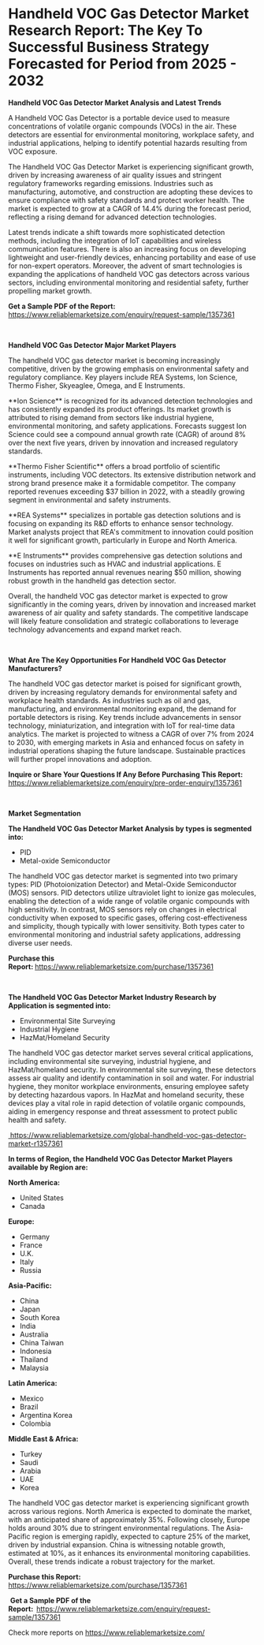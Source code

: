<p><h1>Handheld VOC Gas Detector Market Research Report: The Key To Successful Business Strategy Forecasted for Period from 2025 - 2032</h1></p><p><strong>Handheld VOC Gas Detector Market Analysis and Latest Trends</strong></p>
<p><p>A Handheld VOC Gas Detector is a portable device used to measure concentrations of volatile organic compounds (VOCs) in the air. These detectors are essential for environmental monitoring, workplace safety, and industrial applications, helping to identify potential hazards resulting from VOC exposure. </p><p>The Handheld VOC Gas Detector Market is experiencing significant growth, driven by increasing awareness of air quality issues and stringent regulatory frameworks regarding emissions. Industries such as manufacturing, automotive, and construction are adopting these devices to ensure compliance with safety standards and protect worker health. The market is expected to grow at a CAGR of 14.4% during the forecast period, reflecting a rising demand for advanced detection technologies.</p><p>Latest trends indicate a shift towards more sophisticated detection methods, including the integration of IoT capabilities and wireless communication features. There is also an increasing focus on developing lightweight and user-friendly devices, enhancing portability and ease of use for non-expert operators. Moreover, the advent of smart technologies is expanding the applications of handheld VOC gas detectors across various sectors, including environmental monitoring and residential safety, further propelling market growth.</p></p>
<p><strong>Get a Sample PDF of the Report:&nbsp;</strong> <a href="https://www.reliablemarketsize.com/enquiry/request-sample/1357361?utm_campaign=2626&utm_medium=2&utm_source=Github&utm_content=ia&utm_term=08042025&utm_id=handheld-voc-gas-detector">https://www.reliablemarketsize.com/enquiry/request-sample/1357361</a></p>
<p>&nbsp;</p>
<p><strong>Handheld VOC Gas Detector Major Market Players</strong></p>
<p><p>The handheld VOC gas detector market is becoming increasingly competitive, driven by the growing emphasis on environmental safety and regulatory compliance. Key players include REA Systems, Ion Science, Thermo Fisher, Skyeaglee, Omega, and E Instruments.</p><p>**Ion Science** is recognized for its advanced detection technologies and has consistently expanded its product offerings. Its market growth is attributed to rising demand from sectors like industrial hygiene, environmental monitoring, and safety applications. Forecasts suggest Ion Science could see a compound annual growth rate (CAGR) of around 8% over the next five years, driven by innovation and increased regulatory standards.</p><p>**Thermo Fisher Scientific** offers a broad portfolio of scientific instruments, including VOC detectors. Its extensive distribution network and strong brand presence make it a formidable competitor. The company reported revenues exceeding $37 billion in 2022, with a steadily growing segment in environmental and safety instruments.</p><p>**REA Systems** specializes in portable gas detection solutions and is focusing on expanding its R&D efforts to enhance sensor technology. Market analysts project that REA's commitment to innovation could position it well for significant growth, particularly in Europe and North America.</p><p>**E Instruments** provides comprehensive gas detection solutions and focuses on industries such as HVAC and industrial applications. E Instruments has reported annual revenues nearing $50 million, showing robust growth in the handheld gas detection sector.</p><p>Overall, the handheld VOC gas detector market is expected to grow significantly in the coming years, driven by innovation and increased market awareness of air quality and safety standards. The competitive landscape will likely feature consolidation and strategic collaborations to leverage technology advancements and expand market reach.</p></p>
<p>&nbsp;</p>
<p><strong>What Are The Key Opportunities For Handheld VOC Gas Detector Manufacturers?</strong></p>
<p><p>The handheld VOC gas detector market is poised for significant growth, driven by increasing regulatory demands for environmental safety and workplace health standards. As industries such as oil and gas, manufacturing, and environmental monitoring expand, the demand for portable detectors is rising. Key trends include advancements in sensor technology, miniaturization, and integration with IoT for real-time data analytics. The market is projected to witness a CAGR of over 7% from 2024 to 2030, with emerging markets in Asia and enhanced focus on safety in industrial operations shaping the future landscape. Sustainable practices will further propel innovations and adoption.</p></p>
<p><strong>Inquire or Share Your Questions If Any Before Purchasing This Report:</strong> <a href="https://www.reliablemarketsize.com/enquiry/pre-order-enquiry/1357361?utm_campaign=2626&utm_medium=2&utm_source=Github&utm_content=ia&utm_term=08042025&utm_id=handheld-voc-gas-detector">https://www.reliablemarketsize.com/enquiry/pre-order-enquiry/1357361</a></p>
<p>&nbsp;</p>
<p><strong>Market Segmentation</strong></p>
<p><strong>The Handheld VOC Gas Detector Market Analysis by types is segmented into:</strong></p>
<p><ul><li>PID</li><li>Metal-oxide Semiconductor</li></ul></p>
<p><p>The handheld VOC gas detector market is segmented into two primary types: PID (Photoionization Detector) and Metal-Oxide Semiconductor (MOS) sensors. PID detectors utilize ultraviolet light to ionize gas molecules, enabling the detection of a wide range of volatile organic compounds with high sensitivity. In contrast, MOS sensors rely on changes in electrical conductivity when exposed to specific gases, offering cost-effectiveness and simplicity, though typically with lower sensitivity. Both types cater to environmental monitoring and industrial safety applications, addressing diverse user needs.</p></p>
<p><strong>Purchase this Report:&nbsp;</strong><a href="https://www.reliablemarketsize.com/purchase/1357361?utm_campaign=2626&utm_medium=2&utm_source=Github&utm_content=ia&utm_term=08042025&utm_id=handheld-voc-gas-detector">https://www.reliablemarketsize.com/purchase/1357361</a></p>
<p>&nbsp;</p>
<p><strong>The Handheld VOC Gas Detector Market Industry Research by Application is segmented into:</strong></p>
<p><ul><li>Environmental Site Surveying</li><li>Industrial Hygiene</li><li>HazMat/Homeland Security</li></ul></p>
<p><p>The handheld VOC gas detector market serves several critical applications, including environmental site surveying, industrial hygiene, and HazMat/homeland security. In environmental site surveying, these detectors assess air quality and identify contamination in soil and water. For industrial hygiene, they monitor workplace environments, ensuring employee safety by detecting hazardous vapors. In HazMat and homeland security, these devices play a vital role in rapid detection of volatile organic compounds, aiding in emergency response and threat assessment to protect public health and safety.</p></p>
<p><a href="https://www.reliablemarketsize.com/global-handheld-voc-gas-detector-market-r1357361?utm_campaign=2626&utm_medium=2&utm_source=Github&utm_content=ia&utm_term=08042025&utm_id=handheld-voc-gas-detector">&nbsp;https://www.reliablemarketsize.com/global-handheld-voc-gas-detector-market-r1357361</a></p>
<p><strong>In terms of Region, the Handheld VOC Gas Detector Market Players available by Region are:</strong></p>
<p>
    <p> <strong> North America: </strong>
        <ul>
            <li>United States</li>
            <li>Canada</li>
        </ul>
        </p> 
    <p> <strong> Europe: </strong>
        <ul>
            <li>Germany</li>
            <li>France</li>
            <li>U.K.</li>
            <li>Italy</li>
            <li>Russia</li>
        </ul>
        </p> 
    <p> <strong> Asia-Pacific: </strong>
        <ul>
            <li>China</li>
            <li>Japan</li>
            <li>South Korea</li>
            <li>India</li>
            <li>Australia</li>
            <li>China Taiwan</li>
            <li>Indonesia</li>
            <li>Thailand</li>
            <li>Malaysia</li>
        </ul>
        </p> 
    <p> <strong> Latin America: </strong>
        <ul>
            <li>Mexico</li>
            <li>Brazil</li>
            <li>Argentina Korea</li>
            <li>Colombia</li>
        </ul>
        </p> 
    <p> <strong> Middle East & Africa: </strong>
        <ul>
            <li>Turkey</li>
            <li>Saudi</li>
            <li>Arabia</li>
            <li>UAE</li>
            <li>Korea</li>
        </ul>
    </p>
    </p>
<p><p>The handheld VOC gas detector market is experiencing significant growth across various regions. North America is expected to dominate the market, with an anticipated share of approximately 35%. Following closely, Europe holds around 30% due to stringent environmental regulations. The Asia-Pacific region is emerging rapidly, expected to capture 25% of the market, driven by industrial expansion. China is witnessing notable growth, estimated at 10%, as it enhances its environmental monitoring capabilities. Overall, these trends indicate a robust trajectory for the market.</p></p>
<p><strong>Purchase this Report: </strong><a href="https://www.reliablemarketsize.com/purchase/1357361?utm_campaign=2626&utm_medium=2&utm_source=Github&utm_content=ia&utm_term=08042025&utm_id=handheld-voc-gas-detector">https://www.reliablemarketsize.com/purchase/1357361</a></p>
<p>&nbsp;<strong>Get a Sample PDF of the Report:&nbsp;&nbsp;</strong><a href="https://www.reliablemarketsize.com/enquiry/request-sample/1357361?utm_campaign=2626&utm_medium=2&utm_source=Github&utm_content=ia&utm_term=08042025&utm_id=handheld-voc-gas-detector">https://www.reliablemarketsize.com/enquiry/request-sample/1357361</a></p>
<p><strong></strong></p>
<p>Check more reports on <a href="https://www.reliablemarketsize.com/?utm_campaign=2626&utm_medium=2&utm_source=Github&utm_content=ia&utm_term=08042025&utm_id=handheld-voc-gas-detector">https://www.reliablemarketsize.com/</a></p>